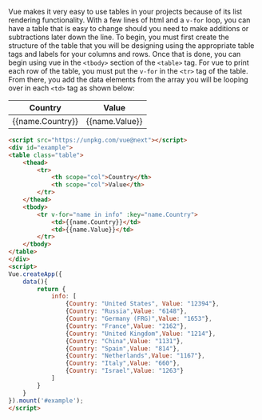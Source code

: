 Vue makes it very easy to use tables in your projects because of its list rendering functionality.
With a few lines of html and a `v-for` loop, you can have a table that is easy to change should you need
to make additions or subtractions later down the line. To begin, you must first create the structure of
the table that you will be designing using the appropriate table tags and labels for your columns and
rows. Once that is done, you can begin using vue in the `<tbody>` section of the `<table>` tag. For
vue to print each row of the table, you must put the `v-for` in the `<tr>` tag of the table. From there,
you add the data elements from the array you will be looping over in each `<td>` tag as shown below:

<script src="https://unpkg.com/vue@next"></script>
<div id="example">
<table class="table">
    <thead>
        <tr>
            <th scope="col">Country</th>
            <th scope="col">Value</th>
        </tr>
    </thead>
    <tbody>
        <tr v-for="name in info" :key="name.Country">
            <td>{{name.Country}}</td>
            <td>{{name.Value}}</td>
        </tr>
    </tbody>
</table>
</div>
<script>
Vue.createApp({
    data(){
        return {
            info: [
                {Country: "United States", Value: "12394"},
                {Country: "Russia",Value: "6148"},
                {Country: "Germany (FRG)",Value: "1653"},
                {Country: "France",Value: "2162"},
                {Country: "United Kingdom",Value: "1214"},
                {Country: "China",Value: "1131"},
                {Country: "Spain",Value: "814"},
                {Country: "Netherlands",Value: "1167"},
                {Country: "Italy",Value: "660"},
                {Country: "Israel",Value: "1263"}
            ]
        }
    }
}).mount('#example');
</script>

```html
<script src="https://unpkg.com/vue@next"></script>
<div id="example">
<table class="table">
    <thead>
        <tr>
            <th scope="col">Country</th>
            <th scope="col">Value</th>
        </tr>
    </thead>
    <tbody>
        <tr v-for="name in info" :key="name.Country">
            <td>{{name.Country}}</td>
            <td>{{name.Value}}</td>
        </tr>
    </tbody>
</table>
</div>
<script>
Vue.createApp({
    data(){
        return {
            info: [
                {Country: "United States", Value: "12394"},
                {Country: "Russia",Value: "6148"},
                {Country: "Germany (FRG)",Value: "1653"},
                {Country: "France",Value: "2162"},
                {Country: "United Kingdom",Value: "1214"},
                {Country: "China",Value: "1131"},
                {Country: "Spain",Value: "814"},
                {Country: "Netherlands",Value: "1167"},
                {Country: "Italy",Value: "660"},
                {Country: "Israel",Value: "1263"}
            ]
        }
    }
}).mount('#example');
</script>
```
